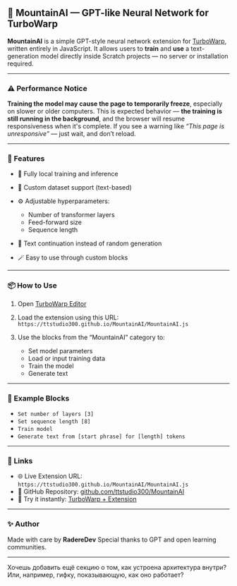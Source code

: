 ## 🧠 MountainAI — GPT-like Neural Network for TurboWarp

**MountainAI** is a simple GPT-style neural network extension for [TurboWarp](https://turbowarp.org), written entirely in JavaScript.
It allows users to **train** and **use** a text-generation model directly inside Scratch projects — no server or installation required.

---

### ⚠️ Performance Notice

**Training the model may cause the page to temporarily freeze**, especially on slower or older computers.
This is expected behavior — **the training is still running in the background**, and the browser will resume responsiveness when it's complete.
If you see a warning like *“This page is unresponsive”* — just wait, and don’t reload.

---

### 🔧 Features

* 🧠 Fully local training and inference
* 📄 Custom dataset support (text-based)
* ⚙️ Adjustable hyperparameters:

  * Number of transformer layers
  * Feed-forward size
  * Sequence length
* 📝 Text continuation instead of random generation
* 🪄 Easy to use through custom blocks

---

### 📦 How to Use

1. Open [TurboWarp Editor](https://turbowarp.org/editor?extension=https://ttstudio300.github.io/MountainAI/MountainAI.js)
2. Load the extension using this URL:
   `https://ttstudio300.github.io/MountainAI/MountainAI.js`
3. Use the blocks from the “MountainAI” category to:

   * Set model parameters
   * Load or input training data
   * Train the model
   * Generate text

---

### 🧱 Example Blocks

* `Set number of layers [3]`
* `Set sequence length [8]`
* `Train model`
* `Generate text from [start phrase] for [length] tokens`

---

### 🔗 Links

* 🌐 Live Extension URL:
  `https://ttstudio300.github.io/MountainAI/MountainAI.js`
* 💾 GitHub Repository:
  [github.com/ttstudio300/MountainAI](https://github.com/ttstudio300/MountainAI)
* 🧪 Try it instantly:
  [TurboWarp + Extension](https://turbowarp.org/editor?extension=https://ttstudio300.github.io/MountainAI/MountainAI.js)

---

### ✨ Author

Made with care by **RadereDev**
Special thanks to GPT and open learning communities.

---

Хочешь добавить ещё секцию о том, как устроена архитектура внутри? Или, например, гифку, показывающую, как оно работает?
